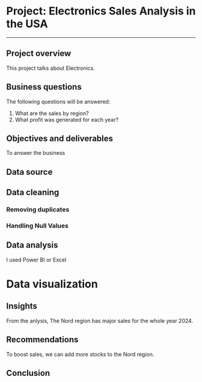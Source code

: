 # Project: Electronics Sales Analysis in the USA
----

## Project overview
This project talks about Electronics. 

## Business questions
The following questions will be answered:  
1. What are the sales by region?
2. What profit was generated for each year?

## Objectives and deliverables
To answer the business

## Data source


## Data cleaning 
### Removing duplicates

### Handling Null Values

## Data analysis
I used Power BI or Excel 

# Data visualization


## Insights 
From the anlysis, The Nord region has major sales for the whole year 2024.

## Recommendations
To boost sales, we can add more stocks  to the Nord region.

## Conclusion
